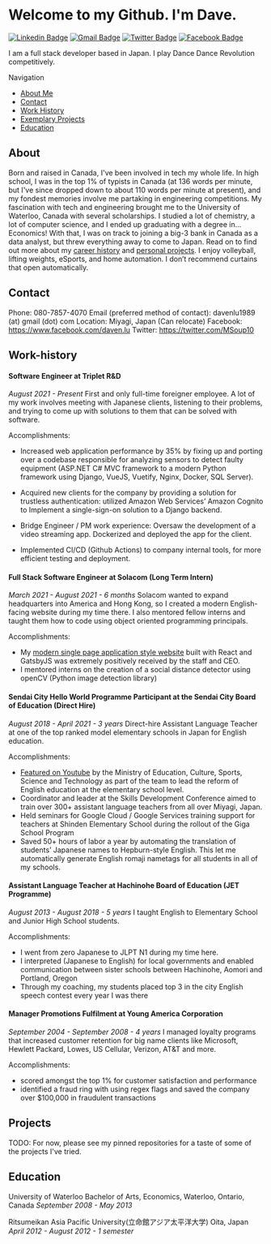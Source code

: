# Welcome to my Github. I'm Dave.
[![Linkedin Badge](https://img.shields.io/badge/LinkedIn-blue?style=flat&logo=linkedin&labelColor=blue&link=https://www.linkedin.com/in/davenlu/)](https://www.linkedin.com/in/davenlu/)
[![Gmail Badge](https://img.shields.io/badge/Gmail-red?style=flat-square&logo=Gmail&logoColor=white&link=mailto:davenlu1989@gmail.com)](mailto:davenlu1989@gmail.com) 
[![Twitter Badge](https://img.shields.io/badge/-Twitter-1ca0f1?style=flat&labelColor=1ca0f1&logo=twitter&logoColor=white&link=https://twitter.com/MSoup10)](https://twitter.com/MSoup10) 
[![Facebook Badge](https://img.shields.io/badge/-Facebook-1877f2?style=flat&logo=facebook&logoColor=white&link=https://facebook.com/daven.lu)](https://www.facebook.com/daven.lu)

I am a full stack developer based in Japan. I play Dance Dance Revolution competitively. 

Navigation
- [About Me](#about)
- [Contact](#contact)
- [Work History](#work-history)
- [Exemplary Projects](#projects)
- [Education](#education)

## About
Born and raised in Canada, I've been involved in tech my whole life. In high school, I was in the top 1% of typists in Canada (at 136 words per minute, but I've since dropped down to about 110 words per minute at present), and my fondest memories involve me partaking in engineering competitions.
My fascination with tech and engineering brought me to the University of Waterloo, Canada with several scholarships. I studied a lot of chemistry, a lot of computer science, and I ended up graduating with a degree in... Economics! 
With that, I was on track to joining a big-3 bank in Canada as a data analyst, but threw everything away to come to Japan. Read on to find out more about my [career history](#work-history) and [personal projects](#projects).
I enjoy volleyball, lifting weights, eSports, and home automation. I don’t recommend curtains that open automatically.

## Contact
Phone: 080-7857-4070
Email (preferred method of contact):  davenlu1989 (at) gmail (dot) com
Location: Miyagi, Japan (Can relocate)
Facebook: https://www.facebook.com/daven.lu
Twitter: https://twitter.com/MSoup10

## Work-history

#### Software Engineer at Triplet R&D
_August 2021 - Present_
First and only full-time foreigner employee. A lot of my work involves meeting with Japanese clients, listening to their problems, and trying to come up with solutions to them that can be solved with software. 

Accomplishments:
-   Increased web application performance by 35% by fixing up and porting over a codebase responsible for analyzing sensors to detect faulty equipment  (ASP.NET C# MVC framework to a modern Python framework using Django, VueJS, Vuetify, Nginx, Docker, SQL Server).
    
-   Acquired new clients for the company by providing a solution for trustless authentication: utilized Amazon Web Services’ Amazon Cognito to Implement a single-sign-on solution to a Django backend.
    
-   Bridge Engineer / PM work experience: Oversaw the development of a video streaming app. Dockerized and deployed the app for the client.
    
- Implemented CI/CD (Github Actions) to company internal tools, for more efficient testing and deployment.


#### Full Stack Software Engineer at Solacom (Long Term Intern)
_March 2021 - August 2021 - 6 months_
Solacom wanted to expand headquarters into America and Hong Kong, so I created a modern English-facing website during my time there. I also mentored fellow interns and taught them how to code using object oriented programming principals.

Accomplishments:
- My [modern single page application style website](https://solacom.gatsbyjs.io/) built with React and GatsbyJS was extremely positively received by the staff and CEO. 
- I mentored interns on the creation of a social distance detector using openCV (Python image detection library)

#### Sendai City Hello World Programme Participant at the Sendai City Board of Education (Direct Hire)
_August 2018 - April 2021 - 3 years_
Direct-hire Assistant Language Teacher at one of the top ranked model elementary schools in Japan for English education. 

Accomplishments:
- [Featured on Youtube](https://www.youtube.com/watch?v=jp-nHc0BN3c) by the Ministry of Education, Culture, Sports, Science and Technology as part of the team to lead the reform of English education at the elementary school level. 
- Coordinator and leader at the Skills Development Conference aimed to train over 300+ assistant language teachers from all over Miyagi, Japan. 
- Held seminars for Google Cloud / Google Services training support for teachers at Shinden Elementary School during the rollout of the Giga School Program
- Saved 50+ hours of labor a year by automating the translation of students’ Japanese names to Hepburn-style English. This let me automatically generate English romaji nametags for all students in all of my schools.


#### Assistant Language Teacher at Hachinohe Board of Education (JET Programme)
_August 2013 - August 2018 - 5 years_
I taught English to Elementary School and Junior High School students.

Accomplishments:
- I went from zero Japanese to JLPT N1 during my time here. 
- I interpreted (Japanese to English) for local governments and enabled communication between sister schools between Hachinohe, Aomori and Portland, Oregon
- Through my coaching, my students placed top 3 in the city English speech contest every year I was there

#### Manager Promotions Fulfilment at Young America Corporation
_September 2004 - September 2008 - 4 years_
I managed loyalty programs that increased customer retention for big name clients like Microsoft, Hewlett Packard, Lowes, US Cellular, Verizon, AT&T and more. 

Accomplishments: 
- scored amongst the top 1% for customer satisfaction and performance
- identified a fraud ring with using regex flags and saved the company over $100,000 in fraudulent transactions

## Projects
TODO: For now, please see my pinned repositories for a taste of some of the projects I've tried. 

## Education
University of Waterloo
Bachelor of Arts, Economics, Waterloo, Ontario, Canada
_September 2008 - May 2013_

Ritsumeikan Asia Pacific University(立命館アジア太平洋大学)
Oita, Japan 
_April 2012 - August 2012 - 1 semester_

